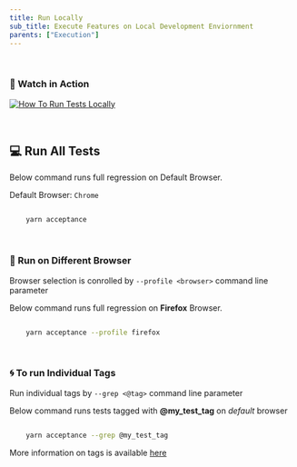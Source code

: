 ```yaml
---
title: Run Locally
sub_title: Execute Features on Local Development Enviornment
parents: ["Execution"]
---
```

<br/>

### 🎥 Watch in Action

<a href='https://youtu.be/udp_ZYT4imM' target='_blank'><img src='https://i.postimg.cc/XNL9jHmW/Run-All-Tests-Locally.png' border='0' alt='How To Run Tests Locally'/></a>

<br/>

## 💻 Run All Tests

Below command runs full regression on Default Browser.

Default Browser: `Chrome`

```bash

    yarn acceptance

```
<br>

### 🎠 Run on Different Browser

Browser selection is conrolled by `--profile <browser>` command line parameter

Below command runs full regression on **Firefox** Browser.

```bash

    yarn acceptance --profile firefox

```
<br>

### 🌀 To run Individual Tags

Run individual tags by `--grep <@tag>` command line parameter

Below command runs tests tagged with **@my\_test\_tag** on _default_ browser

```bash

    yarn acceptance --grep @my_test_tag

```

More information on tags is available [here](https://somelin.com)


